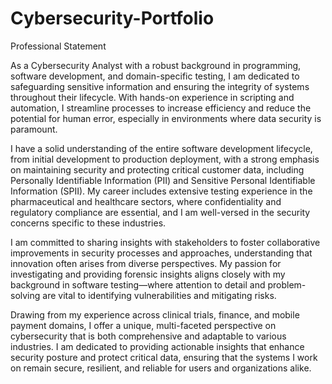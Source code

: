 # Cybersecurity-Portfolio

Professional Statement

As a Cybersecurity Analyst with a robust background in programming, software development, and domain-specific testing, I am dedicated to safeguarding sensitive information and ensuring the integrity of systems throughout their lifecycle. With hands-on experience in scripting and automation, I streamline processes to increase efficiency and reduce the potential for human error, especially in environments where data security is paramount.

I have a solid understanding of the entire software development lifecycle, from initial development to production deployment, with a strong emphasis on maintaining security and protecting critical customer data, including Personally Identifiable Information (PII) and Sensitive Personal Identifiable Information (SPII). My career includes extensive testing experience in the pharmaceutical and healthcare sectors, where confidentiality and regulatory compliance are essential, and I am well-versed in the security concerns specific to these industries.

I am committed to sharing insights with stakeholders to foster collaborative improvements in security processes and approaches, understanding that innovation often arises from diverse perspectives. My passion for investigating and providing forensic insights aligns closely with my background in software testing—where attention to detail and problem-solving are vital to identifying vulnerabilities and mitigating risks.

Drawing from my experience across clinical trials, finance, and mobile payment domains, I offer a unique, multi-faceted perspective on cybersecurity that is both comprehensive and adaptable to various industries. I am dedicated to providing actionable insights that enhance security posture and protect critical data, ensuring that the systems I work on remain secure, resilient, and reliable for users and organizations alike.
